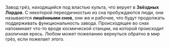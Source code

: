 Завод грёз, находящийся под властью культа, что верует в **Звёздных Лордов**. 
С некоторой переодичностью из сна пробуждаются люди, они называются **лишёнными снов**, они же и рабочие, что будут продолжать поддерживать функциональность завода. Происходящее во снах напоминает что-то вроде космической станции, на которой происходит различная ересь. Любом может пожеланию вернуться обратно в мир грёз, если пожелает этого.